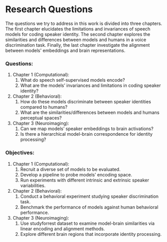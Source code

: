 # Research Questions

The questions we try to address in this work is divided into three chapters. The first chapter elucidates the limitations and invariances of speech models for coding speaker identity. The second chapter explores the similarities and differences between models and humans in a voice discrimination task. Finally, the last chapter investigate the alignment between models' embeddings and brain representations.

### Questions:

1. Chapter 1 (Computational):
   1. What do speech self-supervised models encode?
   2. What are the models’ invariances and limitations in coding speaker identity?
2. Chapter 2 (Behavioral):
   1. How do these models discriminate between speaker identities compared to humans?
   2. What are the similarities/differences between models and humans perceptual spaces?
3. Chapter 3 (Neuroimaging):
   1. Can we map models’ speaker embeddings to brain activations?
   2. Is there a hierarchical model-brain correspondence for identity processing?

### Objectives:

1. Chapter 1 (Computational):
   1. Recruit a diverse set of models to be evaluated.
   2. Develop a pipeline to probe models’ encoding space.
   3. Run experiments with different intrinsic and extrinsic speaker variabilities.
2. Chapter 2 (Behavioral):
   1. Conduct a behavioral experiment studying speaker discrimination task.
   2. Benchmark the performance of models against human behavioral performance.
3. Chapter 3 (Neuroimaging):
   1. Use studyforrest dataset to examine model-brain similarities via linear encoding and alignment methods.
   2. Explore different brain regions that incorporate identity processing.